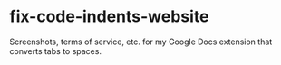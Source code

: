 # fix-code-indents-website

Screenshots, terms of service, etc. for my Google Docs extension that converts tabs to
spaces.
